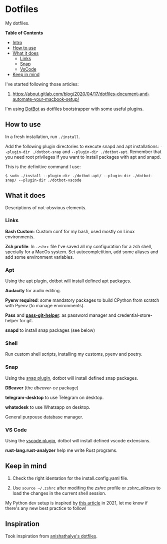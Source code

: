# Dotfiles

My dotfiles.

**Table of Contents**

- [Intro](#intro)
- [How to use](#how-to-use)
- [What it does](#what-it-does)
  - [Links](#links)
  - [Snap](#snap)
  - [VsCode](#vs-code)
- [Keep in mind](#keep-in-mind)

I've started following those articles:

1. https://about.gitlab.com/blog/2020/04/17/dotfiles-document-and-automate-your-macbook-setup/

I'm using [DotBot](https://github.com/anishathalye/dotbot) as dotfiles bootstrapper with some useful plugins.

## How to use

In a fresh installation, run `./install`.

Add the following plugin directories to execute snapd and apt installations: `--plugin-dir ./dotbot-snap` and `--plugin-dir ./dotbot-apt`. Remember that you need root privileges if you want to install packages with apt and snapd.

This is the definitive command I use:

```
$ sudo ./install --plugin-dir ./dotbot-apt/ --plugin-dir ./dotbot-snap/ --plugin-dir ./dotbot-vscode
```

## What it does

Descriptions of not-obsvious elements.

### Links

**Bash Custom**: Custom conf for my bash, used mostly on Linux environments.

**Zsh profile**: In `.zshrc` file I've saved all my configuration for a zsh shell, specially for a MacOs system. Set autocompletition, add some aliases and add some environment variables.

### Apt

Using the [apt plugin](https://github.com/bryant1410/dotbot-apt), dotbot will install defined apt packages.

**Audacity** for audio editing.

**Pyenv required**: some mandatory packages to build CPython from scratch with Pyenv (to manage environments).

**Pass** and **[pass-git-helper](https://github.com/languitar/pass-git-helper)**: as password manager and credential-store-helper for git.

**snapd** to install snap packages (see below)

### Shell

Run custom shell scripts, installing my customs, pyenv and poetry.

### Snap

Using the [snap plugin](https://github.com/DrDynamic/dotbot-snap), dotbot will install defined snap packages.

**DBeaver** (the _dbeaver-ce_ package)

**telegram-desktop** to use Telegram on desktop.

**whatsdesk** to use Whatsapp on desktop.

General purpouse database manager.

### VS Code

Using the [vscode plugin](https://github.com/hujianxin/dotbot-vscode), dotbot will install defined vscode extensions.

**rust-lang.rust-analyzer** help me write Rust programs.

## Keep in mind

1. Check the right identation for the install.config.yaml file.

2. Use `source ~/.zshrc` after modifing the _zshrc_ profile or _zshrc_aliases_ to load the changes in the current shell session.

My Python dev setup is inspired by [this article](https://mitelman.engineering/blog/python-best-practice/automating-python-best-practices-for-a-new-project/) in 2021, let me know if there's any new best practice to follow!

## Inspiration

Took inspiration from [anishathalye's dotfiles](https://github.com/anishathalye/dotfiles).
